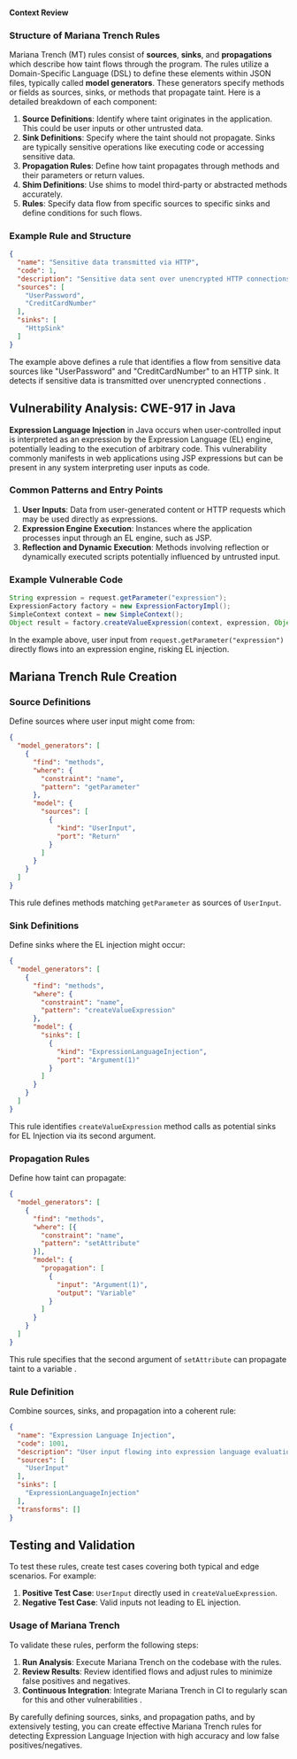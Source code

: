 #### Context Review
### Structure of Mariana Trench Rules
Mariana Trench (MT) rules consist of **sources**, **sinks**, and **propagations** which describe how taint flows through the program. The rules utilize a Domain-Specific Language (DSL) to define these elements within JSON files, typically called **model generators**. These generators specify methods or fields as sources, sinks, or methods that propagate taint. Here is a detailed breakdown of each component:
1. **Source Definitions**: Identify where taint originates in the application. This could be user inputs or other untrusted data.
2. **Sink Definitions**: Specify where the taint should not propagate. Sinks are typically sensitive operations like executing code or accessing sensitive data.
3. **Propagation Rules**: Define how taint propagates through methods and their parameters or return values.
4. **Shim Definitions**: Use shims to model third-party or abstracted methods accurately.
5. **Rules**: Specify data flow from specific sources to specific sinks and define conditions for such flows.

### Example Rule and Structure
```json
{
  "name": "Sensitive data transmitted via HTTP",
  "code": 1,
  "description": "Sensitive data sent over unencrypted HTTP connections",
  "sources": [
    "UserPassword",
    "CreditCardNumber"
  ],
  "sinks": [
    "HttpSink"
  ]
}
```
The example above defines a rule that identifies a flow from sensitive data sources like "UserPassword" and "CreditCardNumber" to an HTTP sink. It detects if sensitive data is transmitted over unencrypted connections    .

## Vulnerability Analysis: CWE-917 in Java
**Expression Language Injection** in Java occurs when user-controlled input is interpreted as an expression by the Expression Language (EL) engine, potentially leading to the execution of arbitrary code. This vulnerability commonly manifests in web applications using JSP expressions but can be present in any system interpreting user inputs as code.

### Common Patterns and Entry Points
1. **User Inputs**: Data from user-generated content or HTTP requests which may be used directly as expressions.
2. **Expression Engine Execution**: Instances where the application processes input through an EL engine, such as JSP.
3. **Reflection and Dynamic Execution**: Methods involving reflection or dynamically executed scripts potentially influenced by untrusted input.

### Example Vulnerable Code
```java
String expression = request.getParameter("expression");
ExpressionFactory factory = new ExpressionFactoryImpl();
SimpleContext context = new SimpleContext();
Object result = factory.createValueExpression(context, expression, Object.class).getValue(context);
```
In the example above, user input from `request.getParameter("expression")` directly flows into an expression engine, risking EL injection.

## Mariana Trench Rule Creation
### Source Definitions
Define sources where user input might come from:
```json
{
  "model_generators": [
    {
      "find": "methods",
      "where": {
        "constraint": "name",
        "pattern": "getParameter"
      },
      "model": {
        "sources": [
          {
            "kind": "UserInput",
            "port": "Return"
          }
        ]
      }
    }
  ]
}
```
This rule defines methods matching `getParameter` as sources of `UserInput`.

### Sink Definitions
Define sinks where the EL injection might occur:
```json
{
  "model_generators": [
    {
      "find": "methods",
      "where": {
        "constraint": "name",
        "pattern": "createValueExpression"
      },
      "model": {
        "sinks": [
          {
            "kind": "ExpressionLanguageInjection",
            "port": "Argument(1)"
          }
        ]
      }
    }
  ]
}
```
This rule identifies `createValueExpression` method calls as potential sinks for EL Injection via its second argument.

### Propagation Rules
Define how taint can propagate:
```json
{
  "model_generators": [
    {
      "find": "methods",
      "where": [{
        "constraint": "name",
        "pattern": "setAttribute"
      }],
      "model": {
        "propagation": [
          {
            "input": "Argument(1)",
            "output": "Variable"
          }
        ]
      }
    }
  ]
}
```
This rule specifies that the second argument of `setAttribute` can propagate taint to a variable    .

### Rule Definition
Combine sources, sinks, and propagation into a coherent rule:
```json
{
  "name": "Expression Language Injection",
  "code": 1001,
  "description": "User input flowing into expression language evaluation leading to EL Injection",
  "sources": [
    "UserInput"
  ],
  "sinks": [
    "ExpressionLanguageInjection"
  ],
  "transforms": []
}
```

## Testing and Validation
To test these rules, create test cases covering both typical and edge scenarios. For example:
1. **Positive Test Case**: `UserInput` directly used in `createValueExpression`.
2. **Negative Test Case**: Valid inputs not leading to EL injection.

### Usage of Mariana Trench
To validate these rules, perform the following steps:
1. **Run Analysis**: Execute Mariana Trench on the codebase with the rules.
2. **Review Results**: Review identified flows and adjust rules to minimize false positives and negatives.
3. **Continuous Integration**: Integrate Mariana Trench in CI to regularly scan for this and other vulnerabilities    .

By carefully defining sources, sinks, and propagation paths, and by extensively testing, you can create effective Mariana Trench rules for detecting Expression Language Injection with high accuracy and low false positives/negatives.